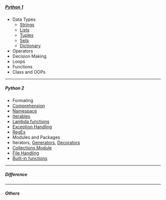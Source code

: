 ##### [Python 1](https://github.com/kishorchannal/Python/blob/main/All%20Files/Python%201.ipynb)
* Data Types
  * [Strings](https://github.com/kishorchannal/Python/blob/main/All%20Files/strings.ipynb)
  * [Lists](https://github.com/kishorchannal/Python/blob/main/All%20Files/lists.ipynb)
  * [Tuples](https://github.com/kishorchannal/Python/blob/main/All%20Files/tuples.ipynb)
  * [Sets](https://github.com/kishorchannal/Python/blob/main/All%20Files/sets.ipynb)
  * [Dictionary](https://github.com/kishorchannal/Python/blob/main/All%20Files/dictionary.ipynb)
* Operators
* Decision Making
* Loops
* Functions
* Class and OOPs
----
##### Python 2
* Formating
* [Comprehension](https://github.com/kishorchannal/Python/blob/main/All%20Files/comprehension.ipynb)
* [Namespace](https://github.com/kishorchannal/Python/blob/main/All%20Files/namespace.ipynb)
* [Iterables](https://www.pythonlikeyoumeanit.com/Module2_EssentialsOfPython/Iterables.html)
* [Lambda functions](https://github.com/kishorchannal/Python/blob/main/All%20Files/lambda_functions.ipynb)
* [Exception Handling](https://github.com/kishorchannal/Python/blob/main/All%20Files/exception_handling.ipynb)
* [RegEx](https://github.com/kishorchannal/Python/blob/main/All%20Files/regular_expression.ipynb)
* Modules and Packages
* Iterators, [Generators](https://github.com/kishorchannal/Python/blob/main/All%20Files/generators.ipynb), [Decorators](https://github.com/kishorchannal/Python/blob/main/All%20Files/decorators.ipynb)
* [Collections Module](https://github.com/kishorchannal/Python/blob/main/All%20Files/collections_module.ipynb)
* [File Handling](https://github.com/kishorchannal/Python/blob/main/All%20Files/file_handling.ipynb)
* [Built-in functions](https://github.com/kishorchannal/Python/blob/main/All%20Files/built_in_functions.ipynb)
--- 
##### Difference

--- 
##### Others
